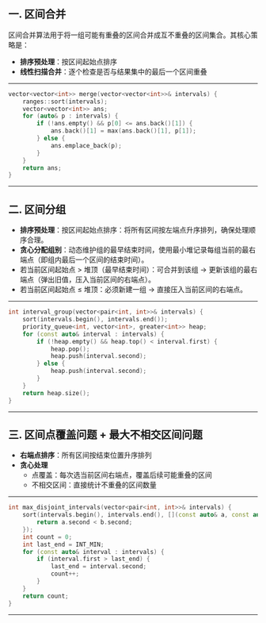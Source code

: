 ## 一. 区间合并
区间合并算法用于将一组可能有重叠的区间合并成互不重叠的区间集合。其核心策略是：

- **排序预处理**：按区间起始点排序
- **线性扫描合并**：逐个检查是否与结果集中的最后一个区间重叠

---

```cpp
vector<vector<int>> merge(vector<vector<int>>& intervals) {
    ranges::sort(intervals);
    vector<vector<int>> ans;
    for (auto& p : intervals) {
        if (!ans.empty() && p[0] <= ans.back()[1]) {
            ans.back()[1] = max(ans.back()[1], p[1]);
        } else {
            ans.emplace_back(p);
        }
    }
    return ans;
}
```

---

## 二. 区间分组

- **排序预处理**：按区间起始点排序：将所有区间按左端点升序排列，确保处理顺序合理。
- **贪心分配组别**：动态维护组的最早结束时间，使用最小堆记录每组当前的最右端点（即组内最后一个区间的结束时间）。
- 若当前区间起始点 > 堆顶（最早结束时间）：可合并到该组 → 更新该组的最右端点（弹出旧值，压入当前区间的右端点）。
- 若当前区间起始点 ≤ 堆顶：必须新建一组 → 直接压入当前区间的右端点。
---

```cpp
int interval_group(vector<pair<int, int>>& intervals) {
    sort(intervals.begin(), intervals.end());
    priority_queue<int, vector<int>, greater<int>> heap;
    for (const auto& interval : intervals) {
        if (!heap.empty() && heap.top() < interval.first) {
            heap.pop();
            heap.push(interval.second);
        } else {
            heap.push(interval.second);
        }
    }
    return heap.size();
}
```

---

## 三. 区间点覆盖问题 + 最大不相交区间问题

- **右端点排序**：所有区间按结束位置升序排列
- **贪心处理**
  - 点覆盖：每次选当前区间右端点，覆盖后续可能重叠的区间
  - 不相交区间：直接统计不重叠的区间数量

---

```cpp
int max_disjoint_intervals(vector<pair<int, int>>& intervals) {
    sort(intervals.begin(), intervals.end(), [](const auto& a, const auto& b) {
        return a.second < b.second;
    });
    int count = 0;
    int last_end = INT_MIN;
    for (const auto& interval : intervals) {
        if (interval.first > last_end) {
            last_end = interval.second;
            count++;
        }
    }
    return count;
}
```

---
